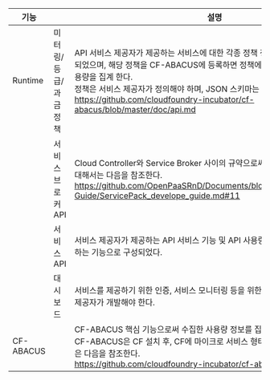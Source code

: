 | **기능**                       || **설명**                                |
|--------------------------------|------------------------------|---------------------------------|
| Runtime                        |       미터링/등급/과금 정책    |API 서비스 제공자가 제공하는 서비스에 대한 각종 정책 정의 정보. JSON 형식으로 되었으며, 해당 정책을 CF-ABACUS에 등록하면 정책에 정의한 내용에 따라 API 사용량을 집계 한다.<br>정책은 서비스 제공자가 정의해야 하며, JSON 스키마는 다음을 참조한다.<br>https://github.com/cloudfoundry-incubator/cf-abacus/blob/master/doc/api.md |
||서비스 브로커 API        |     Cloud Controller와 Service Broker 사이의 규약으로써 서비스 브로커 API 개발에 대해서는 다음을 참조한다.<br>https://github.com/OpenPaaSRnD/Documents/blob/master/Development-Guide/ServicePack_develope_guide.md#11 |                                  
||서비스 API| 서비스 제공자가 제공하는 API 서비스 기능 및 API 사용량을 CF-ABACUS에 전송하는 기능으로 구성되었다.|
|| 대시보드  |     서비스를 제공하기 위한 인증, 서비스 모니터링 등을 위한 대시보드 기능으로 서비스 제공자가 개발해야 한다.                            |
| CF-ABACUS  ||       CF-ABACUS 핵심 기능으로써 수집한 사용량 정보를 집계한다.<br>CF-ABACUS은 CF 설치 후, CF에 마이크로 서비스 형태로 설치한다. 자세한 사항은 다음을 참조한다.<br>https://github.com/cloudfoundry-incubator/cf-abacus | 
